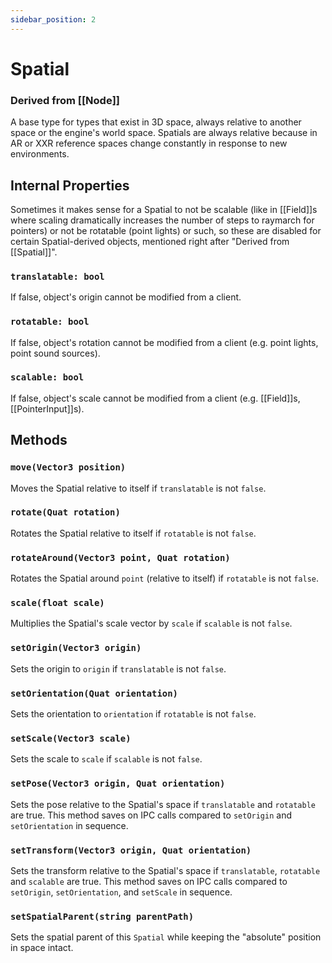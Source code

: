 ```yaml
---
sidebar_position: 2
---
```


# Spatial
### Derived from [[Node]]
A base type for types that exist in 3D space, always relative to another space or the engine's world space. Spatials are always relative because in AR or XXR reference spaces change constantly in response to new environments.

## Internal Properties
Sometimes it makes sense for a Spatial to not be scalable (like in [[Field]]s where scaling dramatically increases the number of steps to raymarch for pointers) or not be rotatable (point lights) or such, so these are disabled for certain Spatial-derived objects, mentioned right after "Derived from [[Spatial]]".
### `translatable: bool`
If false, object's origin cannot be modified from a client.
### `rotatable: bool`
If false, object's rotation cannot be modified from a client (e.g. point lights, point sound sources).
### `scalable: bool`
If false, object's scale cannot be modified from a client (e.g. [[Field]]s, [[PointerInput]]s).

## Methods
### `move(Vector3 position)`
Moves the Spatial relative to itself if `translatable` is not `false`.

### `rotate(Quat rotation)`
Rotates the Spatial relative to itself if `rotatable` is not `false`.

### `rotateAround(Vector3 point, Quat rotation)`
Rotates the Spatial around `point` (relative to itself) if `rotatable` is not `false`.

### `scale(float scale)`
Multiplies the Spatial's scale vector by `scale` if `scalable` is not `false`.

### `setOrigin(Vector3 origin)`
Sets the origin to `origin` if `translatable` is not `false`.

### `setOrientation(Quat orientation)`
Sets the orientation to `orientation` if `rotatable` is not `false`.

### `setScale(Vector3 scale)`
Sets the scale to `scale` if `scalable` is not `false`.

### `setPose(Vector3 origin, Quat orientation)`
Sets the pose relative to the Spatial's space if `translatable` and `rotatable` are true. This method saves on IPC calls compared to `setOrigin` and `setOrientation` in sequence.

### `setTransform(Vector3 origin, Quat orientation)`
Sets the transform relative to the Spatial's space if `translatable`, `rotatable` and `scalable` are true. This method saves on IPC calls compared to `setOrigin`, `setOrientation`, and `setScale` in sequence.

### `setSpatialParent(string parentPath)`
Sets the spatial parent of this `Spatial` while keeping the "absolute" position in space intact.